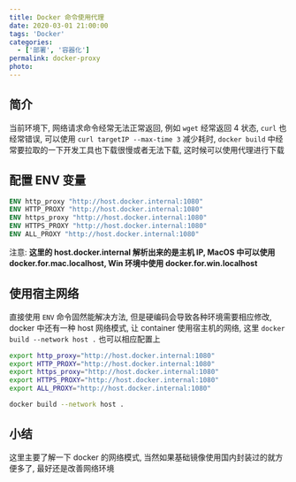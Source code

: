 ```yaml
---
title: Docker 命令使用代理
date: 2020-03-01 21:00:00
tags: 'Docker'
categories:
  - ['部署', '容器化']
permalink: docker-proxy
photo:
---
```


## 简介

当前环境下, 网络请求命令经常无法正常返回, 例如 `wget` 经常返回 4 状态, `curl` 也经常错误, 可以使用 `curl targetIP --max-time 3` 减少耗时, `docker build` 中经常要拉取的一下开发工具也下载很慢或者无法下载, 这时候可以使用代理进行下载

## 配置 ENV 变量

```dockerfile
ENV http_proxy "http://host.docker.internal:1080"
ENV HTTP_PROXY "http://host.docker.internal:1080"
ENV https_proxy "http://host.docker.internal:1080"
ENV HTTPS_PROXY "http://host.docker.internal:1080"
ENV ALL_PROXY "http://host.docker.internal:1080"
```

注意: **这里的 host.docker.internal 解析出来的是主机 IP, MacOS 中可以使用 docker.for.mac.localhost, Win 环境中使用 docker.for.win.localhost**

## 使用宿主网络

直接使用 `ENV` 命令固然能解决方法, 但是硬编码会导致各种环境需要相应修改, docker 中还有一种 host 网络模式, 让 container 使用宿主机的网络, 这里 `docker build --network host .` 也可以相应配置上

```sh
export http_proxy="http://host.docker.internal:1080"
export HTTP_PROXY="http://host.docker.internal:1080"
export https_proxy="http://host.docker.internal:1080"
export HTTPS_PROXY="http://host.docker.internal:1080"
export ALL_PROXY="http://host.docker.internal:1080"

docker build --network host .
```

## 小结

这里主要了解一下 docker 的网络模式, 当然如果基础镜像使用国内封装过的就方便多了, 最好还是改善网络环境
